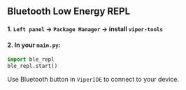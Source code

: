
## Bluetooth Low Energy REPL

#### 1. `Left panel` -> `Package Manager` -> install `viper-tools`

#### 2. In your `main.py`:

```py
import ble_repl
ble_repl.start()
```

Use Bluetooth button in `ViperIDE` to connect to your device.
